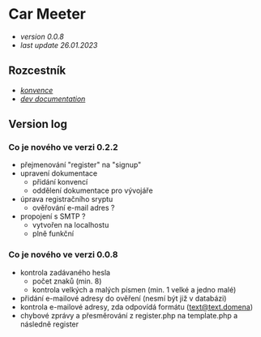 # Car Meeter
- *version 0.0.8*
- *last update 26.01.2023*

## Rozcestník
- *[konvence](docs/konvence.md)*
- *[dev documentation](dosc/dev.md)*

## Version log

### Co je nového ve verzi 0.2.2
- přejmenování "register" na "signup"
- upravení dokumentace
    - přidání konvencí
    - oddělení dokumentace pro vývojáře
- úprava registračního sryptu
    - ověřování e-mail adres ?
- propojení s SMTP ?
    - vytvořen na localhostu
    - plně funkční

### Co je nového ve verzi 0.0.8
- kontrola zadávaného hesla
    - počet znaků (min. 8)
    - kontrola velkých a malých písmen (min. 1 velké a jedno malé)
- přidání e-mailové adresy do ověření (nesmí být již v databázi)
- kontrola e-mailové adresy, zda odpovídá formátu (text@text.domena)
- chybové zprávy a přesměrování z register.php na template.php a následně register